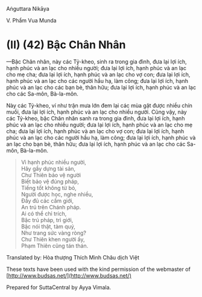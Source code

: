  

Aṅguttara Nikāya

V. Phẩm Vua Munda

# (II) (42) Bậc Chân Nhân

—Bậc Chân nhân, này các Tỷ-kheo, sinh ra trong gia đình, đưa lại lợi ích, hạnh phúc và an lạc cho nhiều người; đưa lại lợi ích, hạnh phúc và an lạc cho mẹ cha; đưa lại lợi ích, hạnh phúc và an lạc cho vợ con; đưa lại lợi ích, hạnh phúc và an lạc cho các người hầu hạ, làm công; đưa lại lợi ích, hạnh phúc và an lạc cho các bạn bè, thân hữu; đưa lại lợi ích, hạnh phúc và an lạc cho các Sa-môn, Bà-la-môn.

Này các Tỷ-kheo, ví như trận mưa lớn đem lại các mùa gặt được nhiều chín muồi, đưa lại lợi ích, hạnh phúc và an lạc cho nhiều người. Cũng vậy, này các Tỷ-kheo, bậc Chân nhân sanh ra trong gia đình, đưa lại lợi ích, hạnh phúc và an lạc cho nhiều người; đưa lại lợi ích, hạnh phúc và an lạc cho mẹ cha; đưa lại lợi ích, hạnh phúc và an lạc cho vợ con; đưa lại lợi ích, hạnh phúc và an lạc cho các người hầu hạ, làm công; đưa lại lợi ích, hạnh phúc và an lạc cho bạn bè, thân hữu; đưa lại lợi ích, hạnh phúc và an lạc cho các Sa-môn, Bà-la-môn.

> Vì hạnh phúc nhiều người,  
> Hãy gầy dựng tài sản,  
> Chư Thiên bảo vệ người  
> Biết bảo vệ đúng pháp,  
> Tiếng tốt không từ bỏ,  
> Người được học, nghe nhiều,  
> Ðầy đủ các cấm giới,  
> An trú trên Chánh pháp.  
> Ai có thể chỉ trích,  
> Bậc trú pháp, trì giới,  
> Bậc nói thật, tàm quý,  
> Như trang sức vàng ròng?  
> Chư Thiên khen người ấy,  
> Phạm Thiên cũng tán thán.

Translated by: Hòa thượng Thích Minh Châu dịch Việt

These texts have been used with the kind permission of the webmaster of [http://www.budsas.net/](http://www.budsas.net/)

Prepared for SuttaCentral by Ayya Vimala.